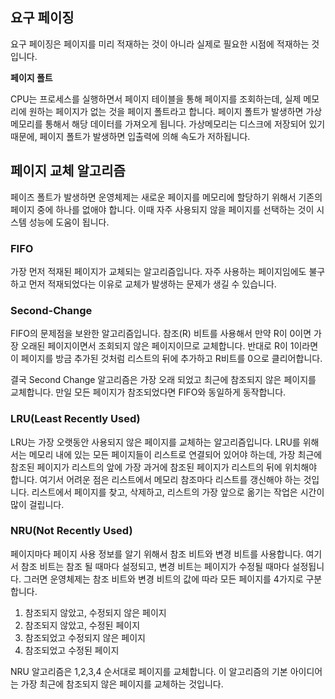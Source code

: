 ## 요구 페이징

요구 페이징은 페이지를 미리 적재하는 것이 아니라 실제로 필요한 시점에 적재하는 것입니다.

**페이지 폴트**

CPU는 프로세스를 실행하면서 페이지 테이블을 통해 페이지를 조회하는데, 실제 메모리에 원하는 페이지가 없는 것을 페이지 폴트라고 합니다. 페이지 폴트가 발생하면 가상메모리를 통해서 해당 데이터를 가져오게 됩니다. 가상메모리는 디스크에 저장되어 있기 때문에, 페이지 폴트가 발생하면 입출력에 의해 속도가 저하됩니다.

## 페이지 교체 알고리즘

페이즈 폴트가 발생하면 운영체제는 새로운 페이지를 메모리에 할당하기 위해서 기존의 페이지 중에 하나를 없애야 합니다. 이때 자주 사용되지 않을 페이지를 선택하는 것이 시스템 성능에 도움이 됩니다.

### FIFO

가장 먼저 적재된 페이지가 교체되는 알고리즘입니다. 자주 사용하는 페이지임에도 불구하고 먼저 적재되었다는 이유로 교체가 발생하는 문제가 생길 수 있습니다.

### Second-Change

FIFO의 문제점을 보완한 알고리즘입니다. 참조(R) 비트를 사용해서 만약 R이 0이면 가장 오래된 페이지이면서 조회되지 않은 페이지이므로 교체합니다. 반대로 R이 1이라면 이 페이지를 방금 추가된 것처럼 리스트의 뒤에 추가하고 R비트를 0으로 클리어합니다.

결국 Second Change 알고리즘은 가장 오래 되었고 최근에 참조되지 않은 페이지를 교체합니다. 만일 모든 페이지가 참조되었다면 FIFO와 동일하게 동작합니다.

### LRU(Least Recently Used)

LRU는 가장 오랫동안 사용되지 않은 페이지를 교체하는 알고리즘입니다. LRU를 위해서는 메모리 내에 있는 모든 페이지들이 리스트로 연결되어 있어야 하는데, 가장 최근에 참조된 페이지가 리스트의 앞에 가장 과거에 참조된 페이지가 리스트의 뒤에 위치해야 합니다. 여기서 어려운 점은 리스트에서 메모리 참조마다 리스트를 갱신해야 하는 것입니다. 리스트에서 페이지를 찾고, 삭제하고, 리스트의 가장 앞으로 옮기는 작업은 시간이 많이 걸립니다.

### NRU(Not Recently Used)

페이지마다 페이지 사용 정보를 알기 위해서 참조 비트와 변경 비트를 사용합니다. 여기서 참조 비트는 참조 될 때마다 설정되고, 변경 비트는 페이지가 수정될 때마다 설정됩니다. 그러면 운영체제는 참조 비트와 변경 비트의 값에 따라 모든 페이지를 4가지로 구분합니다.

1. 참조되지 않았고, 수정되지 않은 페이지
2. 참조되지 않았고, 수정된 페이지
3. 참조되었고 수정되지 않은 페이지
4. 참조되었고 수정된 페이지

NRU 알고리즘은 1,2,3,4 순서대로 페이지를 교체합니다. 이 알고리즘의 기본 아이디어는 가장 최근에 참조되지 않은 페이지를 교체하는 것입니다.